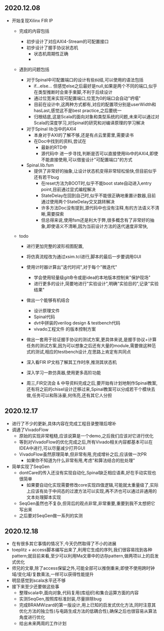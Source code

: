 ## 2020.12.08

- 开始复现Xilinx FIR IP
    - 完成的内容包括
        - 初步设计了对应AXI4-Stream的可配置接口
        - 初步设计了握手协议状态机
            - 状态机周期性正确
            - 


    - 遇到的问题包括
        - 对于Spinal中可配置端口的设计有些纠结,可以使用的语法包括
            - if...else... 但感觉else之后最好是null,如果是两个不同的端口,似乎在类型推断时会束手束脚,不利于后续设计
            - 通过位宽来实现可配置端口,位宽为0的端口会自动"坍塌"
            - 目前在设计中,这两种方式都有,对应的配置项分别是userWidth和hasLast,感觉这不是best practice,之后要统一
            - 归根结底,这是Scala的面向对象和类型系统的问题,未来可以通过对Scala的深度学习,对Spinal的研究和对编译原理的学习解决
        - 对于Spinal lib当中的AXI4
            - 本身对于AXI的了解不够,还是有点云里雾里,需要读书
            - 在Doc中找到的资料,尝试在
                - 最新的RTD中
                - 源代码中 进一步寻找,判断是否可以直接使用lib中的AXI4,即使不能直接使用,可以借鉴设计"可配置端口"的方式
        - Spinal.lib.fsm
            - 提供了非常好的抽象,让设计状态机变得非常轻松愉快,但目前似乎还有若干bug
                - 在reset方法为BOOT时,似乎不能boot state自动进入entry point,目前通过显式编程解决
                - StateDelay在回到自己时,似乎不能很正确地重置计数器,目前通过使用两个StateDelay交叉跳转解决
                - 许多方法Doc没有提到,源代码中也没有注释,有的方法语义不清晰,需要探索
                - 但总得来说,使用fsm还是利大于弊,很多概念有了非常好的抽象,即使语义不清晰,因为当前设计方法的迭代速度非常快,
            
    - todo
        - 进行更加完整的波形视图配置,
        - 将仿真流程改为通过xsim.tcl进行,脚本的最后一步要调用GUI
        - 使用计时器计算出"迭代时间",对于每个"微迭代"
            - 学会使用轻量级git命令或是idea的本地版本控制来"保护现场"
            - 进行更多的设计,简要地进行"实验设计",明确"实验目的",记录"实验结果"
        - 做出一个能够有机结合
            - 设计原理文件
            - Spinal代码
            - dvt中拼装的verilog design & testbench代码
            - vivado工程文件 的版本控制方案
        - 做出一套用于验证握手协议的测试方案,更具体来说,是握手协议+计算任务的测试方案,因为可以想象之后还有大量的module,需要做这种范式的测试,相应的testbench设计,在思路上肯定有共同点
        - 深入看FIR IP文档了解其工作时序,推测其状态机
        - 深入学习一款仿真器,使用更多高阶功能

        - 周三,FIR交流会 & 中导资料完成之后,要开始有计划地制作Spinal教案,还有将之前的chisel设计迁移过来,Spinal教案可以分成若干个模块去做,任务可以和陈泳豪,何伟亮,还有其它人分担

## 2020.12.17

- 进行了不少的更新,具体内容在完成工程目录整理后增补
- 调通了VivadoFlow
    - 原始的实现非常粗糙,应该说算是一个demo,之后我们应该对它进行优化
    - 等到对VivadoFlow的优化完成之后,所有Vivado相关内容都基本可以在IDEA中进行,可以尽量减少打开GUI
    - VivadoFlow虽然原理简单,但非常有用,完成增补之后,应该做一次PR
        - 如果你不知道为什么非常有用,考虑"和算法结合的批处理"
- 简单实现了SeqGen
    - dontCare的传入还没有实现自动化,Spinal缺乏相应语素,好在手动实现也很简单
        - 如果要自动化实现需要修改core实现四值逻辑,可能就太重量级了,实际上应该有处于中间态的过渡方法可以实现,再不济也可以通过非通用的文本处理脚本实现
    - SeqGen虽然也不复杂,但背后的观点非常,非常重要,重要到我不太想把它写出来
    - 之后要对SeqGen做一系列的实测

## 2020.12.18

- 在有很多其它事情的情况下,今天仍然取得了不小的进展
- toeplitz + access脚本编写出来了,利用它生成的序列,我们很容易找到各种pattern;就目前来看,至少可以利用Ma文章中的访存pattern,做两项以上的启发式优化
- 师兄的文章,除了access保留之外,可能全部可以推倒重来;即使不使用跨时钟域/变化域/复数乘法,一样可以获得性能提升
- 明显感觉到scala水平还不够
- 接下来至少还要做这些事
    - 整理scala中,面向对象,代码复用(库组织)和集合运算方面的内容
    - 实测SeqGen,按照库标准封装,尽量排除bug
    - 完成BRAMWizard的第一版设计,用上已知的启发式优化方法,同时注意其优化方法的独立性(与电路生成方法的低耦合性),确保之后也很容易从算法角度进行优化
    - 给出未来两周的工作计划
